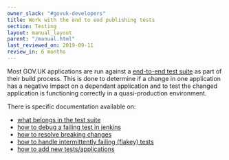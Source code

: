 ```yaml
---
owner_slack: "#govuk-developers"
title: Work with the end to end publishing tests
section: Testing
layout: manual_layout
parent: "/manual.html"
last_reviewed_on: 2019-09-11
review_in: 6 months
---
```


Most GOV.UK applications are run against a [end-to-end test suite](https://github.com/alphagov/publishing-e2e-tests) as part of their build process. This is done to determine if a change in one application has a negative impact on a dependant application and to test the changed application is functioning correctly in a quasi-production environment.

There is specific documentation available on:

 - [what belongs in the test suite](https://github.com/alphagov/publishing-e2e-tests/blob/master/docs/what-belongs-in-these-tests.md)
 - [how to debug a failing test in jenkins](https://github.com/alphagov/publishing-e2e-tests/blob/master/docs/debugging-failures.md)
 - [how to resolve breaking changes](https://github.com/alphagov/publishing-e2e-tests/blob/master/docs/breaking-app-change.md)
 - [how to handle intermittently failing (flakey) tests](https://github.com/alphagov/publishing-e2e-tests/blob/master/CONTRIBUTING.md#dealing-with-flaky-tests)
 - [how to add new tests/applications](https://github.com/alphagov/publishing-e2e-tests/blob/master/CONTRIBUTING.md)
